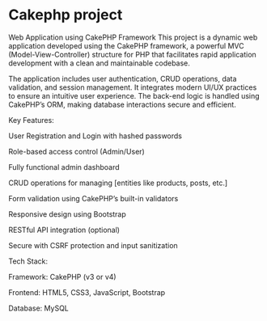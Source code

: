 # Cakephp project
Web Application using CakePHP Framework
This project is a dynamic web application developed using the CakePHP framework, a powerful MVC (Model-View-Controller) structure for PHP that facilitates rapid application development with a clean and maintainable codebase.

The application includes user authentication, CRUD operations, data validation, and session management. It integrates modern UI/UX practices to ensure an intuitive user experience. The back-end logic is handled using CakePHP’s ORM, making database interactions secure and efficient.

Key Features:

User Registration and Login with hashed passwords

Role-based access control (Admin/User)

Fully functional admin dashboard

CRUD operations for managing [entities like products, posts, etc.]

Form validation using CakePHP’s built-in validators

Responsive design using Bootstrap

RESTful API integration (optional)

Secure with CSRF protection and input sanitization

Tech Stack:

Framework: CakePHP (v3 or v4)

Frontend: HTML5, CSS3, JavaScript, Bootstrap

Database: MySQL
